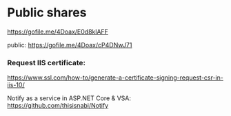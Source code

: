 # Public shares
https://gofile.me/4Doax/E0d8klAFF

public:
https://gofile.me/4Doax/cP4DNwJ71

### Request IIS certificate:
https://www.ssl.com/how-to/generate-a-certificate-signing-request-csr-in-iis-10/


Notify as a service in ASP.NET Core & VSA: https://github.com/thisisnabi/Notify
